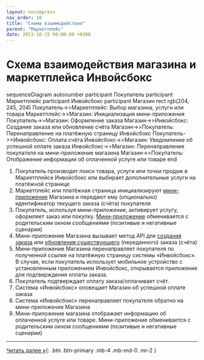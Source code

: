 ```yaml
---
layout: nocompress
nav_order: 10
title: "Схема взаимодействия"
parent: "Маркетплейс"
date: 2023-10-25 00:00:00 +0300
---
```


# Схема взаимодействия магазина и маркетплейса Инвойсбокс

<div class="mermaid">
sequenceDiagram
    autonumber
    participant Покупатель
    participant Маркетплейс
    participant Инвойсбокс
    participant Магазин
    rect rgb(204, 245, 204)
      Покупатель->>Маркетплейс: Выбор магазина, услуги или товара
      Маркетплейс->>Магазин: Инициализация мини-приложения
      Покупатель->>Магазин: Оформление заказа
      Магазин->>Инвойсбокс: Создание заказа или обновление счёта
      Магазин->>Покупатель: Перенаправление на платёжную страницу Инвойсбокс
      Покупатель->>Инвойсбокс: Оплата счёта
      Инвойсбокс->>Магазин: Уведомление об успешной оплате заказа
      Инвойсбокс->>Магазин: Перенаправление покупателя на мини-приложение магазина
      Магазин->>Покупатель: Отображение информации об оплаченной услуге или товаре
    end
</div>

1. Покупатель производит поиск товара, услуги или точки продаж в Маркетплейсе Инвойсбокс или выбирает дополнительные услуги на платёжной странице
1. Маркетплейс или платёжная страница инициализируют [мини-приложение](/docs/marketplace/mini-apps/) Магазина и передают ему (опционально) идентификатор текущего заказа (счёта) покупателя
1. Покупатель, используя мини-приложение, активирует услугу, оформляет заказ или покупку. [Мини-приложение](/docs/marketplace/mini-apps/) обменивается с родительским окном сообщениями (позитивые и негативные сценарии)
1. Мини-приложение Магазина вызывает метод API для [создания заказа](/docs/merchant/order/create) или [обновления существующего](/docs/merchant/order/update) (переданного) заказа (счёта)
1. Мини-приложение Магазина перенаправляет покупателя по полученной ссылке на платёжную страницу системы &laquo;Инвойсбокс&raquo;. В случае, если покупатель использует мобильное устройство с установленным приложением Инвойсбокс, открывается приложение для подтверждения оплаты заказа.
1. Покупатель подтверждает оплату заказа/оплачивает счёт.
1. Система &laquo;Инвойсбокс&raquo; оповещает Магазин об успешной оплате заказа
1. Система &laquo;Инвойсбокс&raquo; перенаправляет покупателя обратно на мини-приложение Магазина
1. Мини-приложение магазина отображает информацию об оплаченной услуге или товаре. Мини-приложение обменивается с родительским окном сообщениями (позитивые и негативные сценарии)

---

[Читать далее &raquo;](/docs/marketplace/mini-apps/){: .btn .btn-primary .mb-4 .mb-md-0 .mr-2 }


